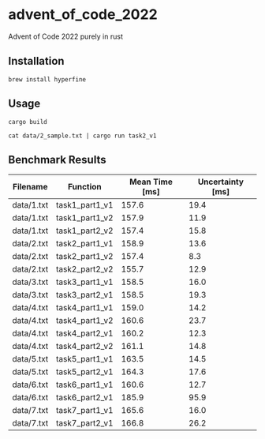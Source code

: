 # advent_of_code_2022
Advent of Code 2022 purely in rust


## Installation

```shell
brew install hyperfine
```

## Usage

```shell
cargo build
```

```shell
cat data/2_sample.txt | cargo run task2_v1 
```

## Benchmark Results

| Filename | Function | Mean Time [ms] | Uncertainty [ms] |
|----------|----------|-----------|-------------|
| data/1.txt | task1_part1_v1 | 157.6 | 19.4 |
| data/1.txt | task1_part1_v2 | 157.9 | 11.9 |
| data/1.txt | task1_part2_v2 | 157.4 | 15.8 |
| data/2.txt | task2_part1_v1 | 158.9 | 13.6 |
| data/2.txt | task2_part1_v2 | 157.4 | 8.3 |
| data/2.txt | task2_part2_v2 | 155.7 | 12.9 |
| data/3.txt | task3_part1_v1 | 158.5 | 16.0 |
| data/3.txt | task3_part2_v1 | 158.5 | 19.3 |
| data/4.txt | task4_part1_v1 | 159.0 | 14.2 |
| data/4.txt | task4_part1_v2 | 160.6 | 23.7 |
| data/4.txt | task4_part2_v1 | 160.2 | 12.3 |
| data/4.txt | task4_part2_v2 | 161.1 | 14.8 |
| data/5.txt | task5_part1_v1 | 163.5 | 14.5 |
| data/5.txt | task5_part2_v1 | 164.3 | 17.6 |
| data/6.txt | task6_part1_v1 | 160.6 | 12.7 |
| data/6.txt | task6_part2_v1 | 185.9 | 95.9 |
| data/7.txt | task7_part1_v1 | 165.6 | 16.0 |
| data/7.txt | task7_part2_v1 | 166.8 | 26.2 |